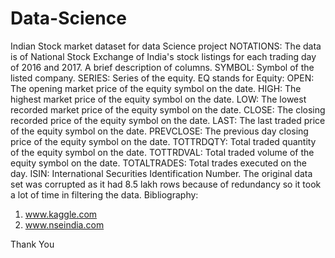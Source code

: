 # Data-Science
Indian Stock market dataset for data Science project
NOTATIONS:
The data is of National Stock Exchange of India's stock listings for each trading day of 2016 and 2017. A brief description of columns. SYMBOL: Symbol of the listed company. SERIES: Series of the equity. EQ stands for Equity: OPEN: The opening market price of the equity symbol on the date. HIGH: The highest market price of the equity symbol on the date. LOW: The lowest recorded market price of the equity symbol on the date. CLOSE: The closing recorded price of the equity symbol on the date. LAST: The last traded price of the equity symbol on the date. PREVCLOSE: The previous day closing price of the equity symbol on the date. TOTTRDQTY: Total traded quantity of the equity symbol on the date. TOTTRDVAL: Total traded volume of the equity symbol on the date.  TOTALTRADES: Total trades executed on the day. ISIN: International Securities Identification Number. 
The original data set was corrupted as it had 8.5 lakh rows because of redundancy so it took a lot of time in filtering the data.
Bibliography:
1. www.kaggle.com
2. www.nseindia.com

Thank You
